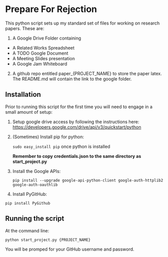 # Prepare For Rejection

This python script sets up my standard set of files for working on research papers. These are:
1. A Google Drive Folder containing
  - A Related Works Spreadsheet
  - A TODO Google Document
  - A Meeting Slides presentation
  - A Google Jam Whiteboard
2. A github repo entitled paper_{PROJECT_NAME} to store the paper latex. 
   The README.md will contain the link to the google folder. 

## Installation

Prior to running this script for the first time you will need to engage in a small amount of setup:

1. Setup google drive access by following the instructions here: https://developers.google.com/drive/api/v3/quickstart/python
2. (Sometimes) Install pip for python:

    ```sudo easy_install pip``` once python is installed

    **Remember to copy credentials.json to the same directory as start_project.py**
     
3. Install the Google APIs:

    ```pip install --upgrade google-api-python-client google-auth-httplib2 google-auth-oauthlib```

4. Install PyGitHub:

  ```pip install PyGithub```
  
## Running the script

At the command line:

```python start_project.py {PROJECT_NAME}```

You will be promped for your GitHub username and password.
